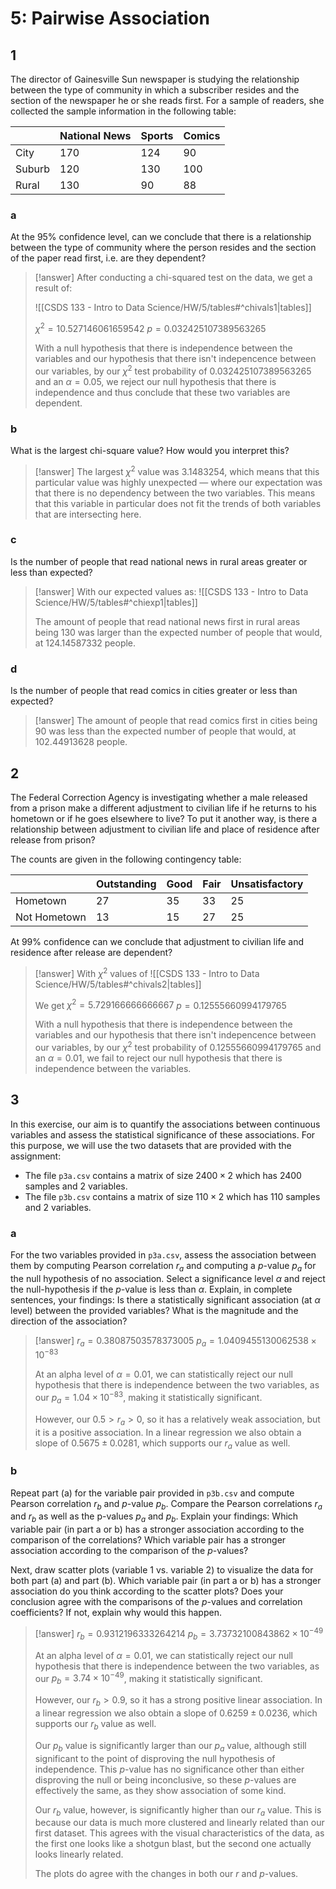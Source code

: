 # 5: Pairwise Association

## 1

The director of Gainesville Sun newspaper is studying the relationship between the type of community in which a subscriber resides and the section of the newspaper he or she reads first. For a sample of readers, she collected the sample information in the following table:

|        | National News | Sports | Comics |
| ------ | ------------- | ------ | ------ |
| City   | 170           | 124    | 90     |
| Suburb | 120           | 130    | 100    |
| Rural  | 130           | 90     | 88     |

### a

At the $95\%$ confidence level, can we conclude that there is a relationship between the type of community where the person resides and the section of the paper read first, i.e. are they dependent?

> [!answer]
> After conducting a chi-squared test on the data, we get a result of:
> 
> ![[CSDS 133 - Intro to Data Science/HW/5/tables#^chivals1|tables]]
> 
> $\chi^{2}=10.527146061659542$
> $p=0.032425107389563265$
> 
> With a null hypothesis that there is independence between the variables and our hypothesis that there isn't indepencence between our variables, by our $\chi^{2}$ test probability of $0.032425107389563265$ and an $\alpha=0.05$, we reject our null hypothesis that there is independence and thus conclude that these two variables are dependent.

### b

What is the largest chi-square value? How would you interpret this?

> [!answer]
> The largest $\chi^{2}$ value was $3.1483254$, which means that this particular value was highly unexpected — where our expectation was that there is no dependency between the two variables. This means that this variable in particular does not fit the trends of both variables that are intersecting here.

### c

Is the number of people that read national news in rural areas greater or less than expected?

> [!answer]
> With our expected values as:
> ![[CSDS 133 - Intro to Data Science/HW/5/tables#^chiexp1|tables]]
> 
> The amount of people that read national news first in rural areas being $130$ was larger than the expected number of people that would, at $124.14587332$ people.

### d

Is the number of people that read comics in cities greater or less than expected?

> [!answer]
> The amount of people that read comics first in cities being $90$ was less than the expected number of people that would, at $102.44913628$ people.

## 2

The Federal Correction Agency is investigating whether a male released from a prison make a different adjustment to civilian life if he returns to his hometown or if he goes elsewhere to live? To put it another way, is there a relationship between adjustment to civilian life and place of residence after release from prison?

The counts are given in the following contingency table:

|              | Outstanding | Good | Fair | Unsatisfactory |
| ------------ | ----------- | ---- | ---- | -------------- |
| Hometown     | 27          | 35   | 33   | 25             |
| Not Hometown | 13          | 15   | 27   | 25             |

At $99\%$ confidence can we conclude that adjustment to civilian life and residence after release are dependent?

> [!answer]
> With $\chi^{2}$ values of
> ![[CSDS 133 - Intro to Data Science/HW/5/tables#^chivals2|tables]]
> 
> We get
> $\chi^{2}=5.729166666666667$
> $p=0.12555660994179765$
> 
> With a null hypothesis that there is independence between the variables and our hypothesis that there isn't indepencence between our variables, by our $\chi^{2}$ test probability of $0.12555660994179765$ and an $\alpha=0.01$, we fail to reject our null hypothesis that there is independence between the variables.

## 3

In this exercise, our aim is to quantify the associations between continuous variables and assess the statistical significance of these associations. For this purpose, we will use the two datasets that are provided with the assignment:
- The file `p3a.csv` contains a matrix of size $2400 \times 2$ which has $2400$ samples and $2$ variables.
- The file `p3b.csv` contains a matrix of size $110 \times 2$ which has $110$ samples and $2$ variables.

### a

For the two variables provided in `p3a.csv`, assess the association between them by computing Pearson correlation $r_{a}$ and computing a $p$-value $p_{a}$ for the null hypothesis of no association. Select a significance level $\alpha$ and reject the null-hypothesis if the $p$-value is less than $\alpha$. Explain, in complete sentences, your findings: Is there a statistically significant association (at $\alpha$ level) between the provided variables? What is the magnitude and the direction of the association?

> [!answer]
> $r_{a}=0.38087503578373005$
> $p_{a}=1.0409455130062538\times 10^{-83}$
> 
> At an alpha level of $\alpha=0.01$, we can statistically reject our null hypothesis that there is independence between the two variables, as our $p_{a}=1.04\times 10^{-83}$, making it statistically significant.
> 
> However, our $0.5>r_{a}>0$, so it has a relatively weak association, but it is a positive association. In a linear regression we also obtain a slope of $0.5675\pm0.0281$, which supports our $r_{a}$ value as well.

### b

Repeat part (a) for the variable pair provided in `p3b.csv` and compute Pearson correlation $r_{b}$ and $p$-value $p_{b}$. Compare the Pearson correlations $r_{a}$ and $r_{b}$ as well as the p-values $p_{a}$ and $p_{b}$. Explain your findings: Which variable pair (in part a or b) has a stronger association according to the comparison of the correlations? Which variable pair has a stronger association according to the comparison of the $p$-values?

Next, draw scatter plots (variable 1 vs. variable 2) to visualize the data for both part (a) and part (b). Which variable pair (in part a or b) has a stronger association do you think according to the scatter plots? Does your conclusion agree with the comparisons of the $p$-values and correlation coefficients? If not, explain why would this happen.

> [!answer]
> $r_{b}=0.9312196333264214$
> $p_{b}=3.73732100843862\times 10^{-49}$
> 
> At an alpha level of $\alpha=0.01$, we can statistically reject our null hypothesis that there is independence between the two variables, as our $p_{b}=3.74\times 10^{-49}$, making it statistically significant.
> 
> However, our $r_{b}>0.9$, so it has a strong positive linear association. In a linear regression we also obtain a slope of $0.6259\pm0.0236$, which supports our $r_{b}$ value as well.
> 
> Our $p_{b}$ value is significantly larger than our $p_{a}$ value, although still significant to the point of disproving the null hypothesis of independence. This $p$-value has no significance other than either disproving the null or being inconclusive, so these $p$-values are effectively the same, as they show association of some kind.
> 
> Our $r_{b}$ value, however, is significantly higher than our $r_{a}$ value. This is because our data is much more clustered and linearly related than our first dataset. This agrees with the visual characteristics of the data, as the first one looks like a shotgun blast, but the second one actually looks linearly related.
> 
> The plots do agree with the changes in both our $r$ and $p$-values.

